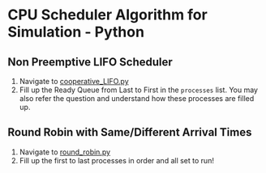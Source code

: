 # CPU Scheduler Algorithm for Simulation - Python 

## Non Preemptive LIFO Scheduler

1. Navigate to [cooperative_LIFO.py](cooperative_LIFO.py)
2. Fill up the Ready Queue from Last to First in the `processes` list. You may also refer the question and understand how these processes are filled up.

## Round Robin with Same/Different Arrival Times

1. Navigate to [round_robin.py](round_robin.py)
2. Fill up the first to last processes in order and all set to run!

